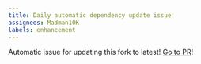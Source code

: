 ```yaml
---
title: Daily automatic dependency update issue!
assignees: Madman10K
labels: enhancement
---
```

Automatic issue for updating this fork to latest! [Go to PR](https://github.com/MadLadSquad/SPIRV-Cross/compare/master...KhronosGroup:SPIRV-Cross:main)!
